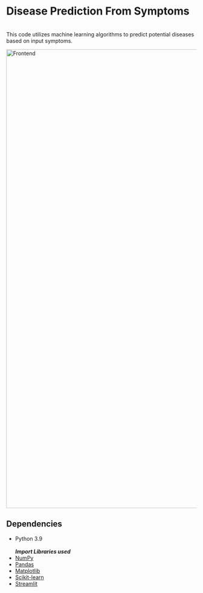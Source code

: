 # Disease Prediction From Symptoms
<br>This code utilizes machine learning algorithms to predict potential diseases based on input symptoms.<br>

<img width="1212" alt="Frontend" src="https://github.com/abhisheksuthar78/Disease_Prediction_From_Symptoms_Machine_Learning/assets/93634268/405cb081-df1f-469e-b874-b29471d39144">

## Dependencies

- Python 3.9<br>
<br>***Import Libraries used***<br>
- [NumPy](https://pypi.org/project/numpy/) 
- [Pandas](https://pypi.org/project/pandas/) 
- [Matplotlib](https://pypi.org/project/matplotlib/)
- [Scikit-learn](https://pypi.org/project/scikit-learn/)
- [Streamlit](https://streamlit.io/)<br>





